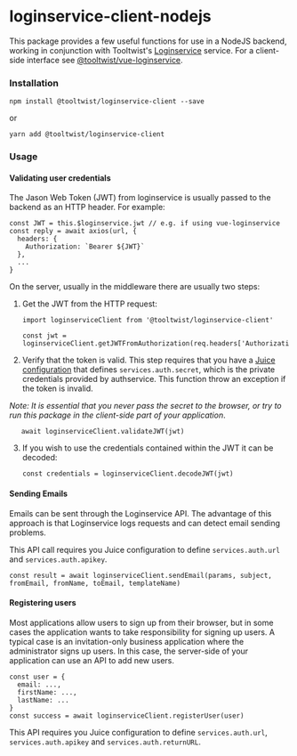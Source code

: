 # loginservice-client-nodejs

This package provides a few useful functions for use in a NodeJS backend, working in conjunction with Tooltwist's [Loginservice](https://loginservice.io) service. For a client-side interface see [@tooltwist/vue-loginservice](https://www.npmjs.com/package/@tooltwist/vue-loginservice).



### Installation
    npm install @tooltwist/loginservice-client --save

or

    yarn add @tooltwist/loginservice-client
    
### Usage

#### Validating user credentials

The Jason Web Token (JWT) from loginservice is usually passed to the backend as an HTTP header. For example:

    const JWT = this.$loginservice.jwt // e.g. if using vue-loginservice
    const reply = await axios(url, {
      headers: {
        Authorization: `Bearer ${JWT}`
      },
      ...
    }
    
On the server, usually in the middleware there are usually two steps:

1. Get the JWT from the HTTP request:

       import loginserviceClient from '@tooltwist/loginservice-client'
    
       const jwt = loginserviceClient.getJWTFromAuthorization(req.headers['Authorization']

2. Verify that the token is valid. This step requires that you have a [Juice configuration](https://www.npmjs.com/package/@tooltwist/juice-client) that defines `services.auth.secret`, which is the private credentials provided by authservice. This function throw an exception if the token is invalid.

_Note: It is essential that you never pass the secret to the browser, or try to run this package in the client-side part of your application_.


       await loginserviceClient.validateJWT(jwt)

3. If you wish to use the credentials contained within the JWT it can be decoded:

       const credentials = loginserviceClient.decodeJWT(jwt)
    

#### Sending Emails

Emails can be sent through the Loginservice API. The advantage of this approach is that Loginservice logs requests and can detect email sending problems.

This API call requires you Juice configuration to define `services.auth.url` and `services.auth.apikey`.

    const result = await loginserviceClient.sendEmail(params, subject, fromEmail, fromName, toEmail, templateName)


#### Registering users

Most applications allow users to sign up from their browser, but in some cases the application wants to take responsibility for signing up users. A typical case is an invitation-only business application where the administrator signs up users. In this case, the server-side of your application can use an API to add new users.

    const user = {
      email: ...,
      firstName: ...,
      lastName: ...
    }
    const success = await loginserviceClient.registerUser(user)
    
This API requires you Juice configuration to define `services.auth.url`, `services.auth.apikey` and `services.auth.returnURL`.


